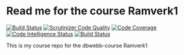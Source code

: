 Read me for the course Ramverk1
=====================

[![Build Status](https://travis-ci.org/WissamSawah/ramverk1.svg?branch=master)](https://travis-ci.org/WissamSawah/ramverk1)
[![Scrutinizer Code Quality](https://scrutinizer-ci.com/g/WissamSawah/ramverk1/badges/quality-score.png?b=master)](https://scrutinizer-ci.com/g/WissamSawah/ramverk1/?branch=master)
[![Code Coverage](https://scrutinizer-ci.com/g/WissamSawah/ramverk1/badges/coverage.png?b=master)](https://scrutinizer-ci.com/g/WissamSawah/ramverk1/?branch=master)
[![Code Intelligence Status](https://scrutinizer-ci.com/g/WissamSawah/ramverk1/badges/code-intelligence.svg?b=master)](https://scrutinizer-ci.com/code-intelligence)
[![Build Status](https://scrutinizer-ci.com/g/WissamSawah/ramverk1/badges/build.png?b=master)](https://scrutinizer-ci.com/g/WissamSawah/ramverk1/build-status/master)

This is my course repo for the dbwebb-course Ramverk1
